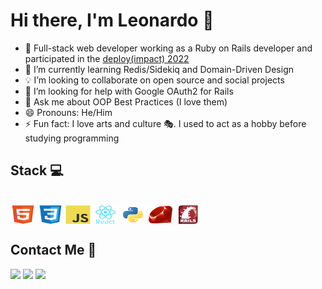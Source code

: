 # Hi there, I'm Leonardo 🚀

- 💜 Full-stack web developer working as a Ruby on Rails developer and participated in the [deploy(impact) 2022](https://www.womenplusplus.ch/deploy-impact)
- 🌱 I’m currently learning Redis/Sidekiq and Domain-Driven Design
- 💡 I’m looking to collaborate on open source and social projects
- 🤔 I’m looking for help with Google OAuth2 for Rails
- 💬 Ask me about OOP Best Practices (I love them)
- 😄 Pronouns: He/Him
- ⚡ Fun fact: I love arts and culture 🎭. I used to act as a hobby before studying programming

## Stack 💻

<div style="display: inline_block" align=left>
  <br>
  <img align="center" alt="HTML" title="HTML" height="30" width="40" src="https://raw.githubusercontent.com/devicons/devicon/master/icons/html5/html5-original.svg">
  <img align="center" alt="CSS" title="CSS" height="30" width="40" src="https://raw.githubusercontent.com/devicons/devicon/master/icons/css3/css3-original.svg">
  <img align="center" alt="JavaScript" title="JavaScript" height="30" width="40" src="https://raw.githubusercontent.com/devicons/devicon/master/icons/javascript/javascript-original.svg">
  <img align="center" alt="React" title="React" height="30" width="40" src="https://raw.githubusercontent.com/devicons/devicon/master/icons/react/react-original-wordmark.svg">
  <img align="center" alt="Python" title="Python" height="30" width="40" src="https://raw.githubusercontent.com/devicons/devicon/master/icons/python/python-original.svg">
  <img align="center" alt="Ruby" title="Ruby" height="30" width="40" src="https://raw.githubusercontent.com/devicons/devicon/master/icons/ruby/ruby-original.svg">
  <img align="center" alt="Ruby on Rails" title="Ruby on Rails" height="30" width="40" src="https://raw.githubusercontent.com/devicons/devicon/master/icons/rails/rails-original-wordmark.svg">
</div>
  
## Contact Me 💬
  
 <div> 
  <a href = "mailto:goss.leonardo3@gmail.com"><img src="https://img.shields.io/badge/-Gmail-%23333?style=for-the-badge&logo=gmail&logoColor=white" target="_blank"></a>
   <a href="https://twitter.com/leonardopgoss" target="_blank"><img src="https://img.shields.io/badge/Twitter-1DA1F2?style=for-the-badge&logo=twitter&logoColor=white" target="_blank"></a> 
  <a href="https://www.linkedin.com/in/leonardogoss/" target="_blank"><img src="https://img.shields.io/badge/-LinkedIn-%230077B5?style=for-the-badge&logo=linkedin&logoColor=white" target="_blank"></a>
   

</div>
